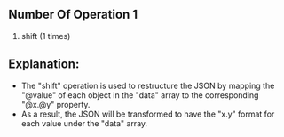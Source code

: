 ## Number Of Operation 1
1. shift (1 times)

## Explanation:

* The "shift" operation is used to restructure the JSON by mapping the "@value" of each object in the "data" array to the corresponding "@x.@y" property.
* As a result, the JSON will be transformed to have the "x.y" format for each value under the "data" array.
